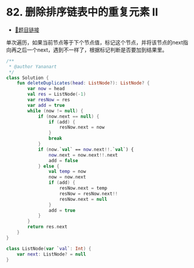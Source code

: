# 82. 删除排序链表中的重复元素 II

- [🔗题目链接](https://leetcode-cn.com/problems/remove-duplicates-from-sorted-list-ii/)

单次遍历，如果当前节点等于下个节点值，标记这个节点，并将该节点的next指向再之后一个next，遇到不一样了，根据标记判断是否要加到结果里。

```kotlin
/**
 * @author Yananart
 */
class Solution {
    fun deleteDuplicates(head: ListNode?): ListNode? {
        var now = head
        val res = ListNode(-1)
        var resNow = res
        var add = true
        while (now != null) {
            if (now.next == null) {
                if (add) {
                    resNow.next = now
                }
                break
            }
            if (now.`val` == now.next!!.`val`) {
                now.next = now.next!!.next
                add = false
            } else {
                val temp = now
                now = now.next
                if (add) {
                    resNow.next = temp
                    resNow = resNow.next!!
                    resNow.next = null
                }
                add = true
            }
        }
        return res.next
    }
}

class ListNode(var `val`: Int) {
    var next: ListNode? = null
}
```
